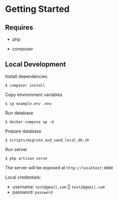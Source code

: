 # Getting Started

## Requires

- php

- composer

## Local Development

Install dependencies

`$ composer install`

Copy environment variables

`$ cp example.env .env`

Run database

`$ docker-compose up -d`

Prepare database

`$ scripts/migrate_and_seed_local_db.sh`

Run server

`$ php artisan serve`

The server will be exposed at `http://localhost:8000`

Local credentials:

- username: `test@gmail.com` || `test2@gmail.com`
- password: `password`